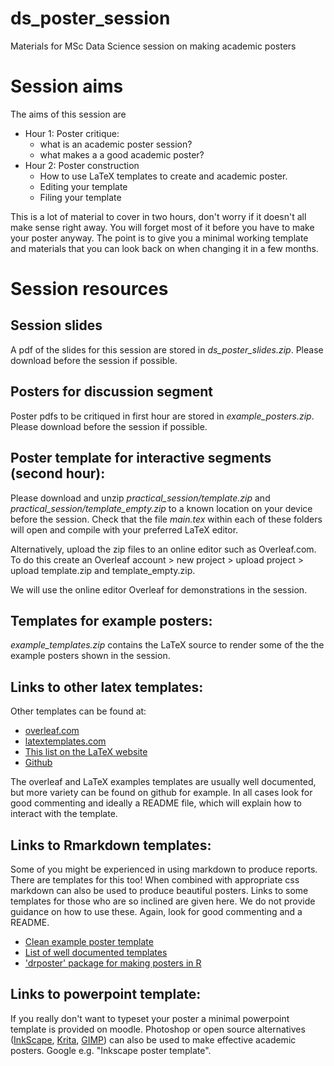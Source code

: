 # ds_poster_session
Materials for MSc Data Science session on making academic posters

# Session aims
The aims of this session are
 - Hour 1: Poster critique:
     - what is an academic poster session?
     - what makes a a good academic poster?
 - Hour 2: Poster construction
     - How to use LaTeX templates to create and academic poster. 
     - Editing your template 
     - Filing your template

This is a lot of material to cover in two hours, don't worry if it doesn't all make sense right away. 
You will forget most of it before you have to make your poster anyway. 
The point is to give you a minimal working template and materials that you can look back on when changing it in a few months.  

# Session resources

## Session slides 
A pdf of the slides for this session are stored in *ds_poster_slides.zip*. Please download before the session if possible.


## Posters for discussion segment
Poster pdfs to be critiqued in first hour are stored in *example_posters.zip*. Please download before the session if possible.


## Poster template for interactive segments (second hour): 
Please download and unzip *practical_session/template.zip* and *practical_session/template_empty.zip* to a known location on your device before the session. Check that the file *main.tex* within each of these folders will open and compile with your preferred LaTeX editor.

Alternatively, upload the zip files to an online editor such as Overleaf.com. To do this create an Overleaf account > new project > upload project > upload template.zip and template_empty.zip. 

We will use the online editor Overleaf for demonstrations in the session.
  
## Templates for example posters: 
*example_templates.zip* contains the LaTeX source to render some of the the example posters shown in the session. 

## Links to other latex templates: 
Other templates can be found at: 
  - [overleaf.com](https://www.overleaf.com/gallery/tagged/poster)
  - [latextemplates.com](https://www.latextemplates.com/cat/conference-posters)
  - [This list on the LaTeX website](https://latex.org/forum/viewtopic.php?t=26168) 
  - [Github](https://github.com/search?p=3&q=latex+poster&type=Repositories) 

The overleaf and LaTeX examples templates are usually well documented, but more variety can be found on github for example. In all cases look for good commenting and ideally a README file, which will explain how to interact with the template.


## Links to Rmarkdown templates: 
  Some of you might be experienced in using markdown to produce reports. There are templates for this too! When combined with appropriate css markdown can also be used to produce beautiful posters. Links to some templates for those who are so inclined are given here. We do not provide guidance on how to use these.  Again, look for good commenting and a README.
  
   - [Clean example poster template](https://www.overleaf.com/latex/examples/writing-posters-with-markdown/jtbgmmgqrqmh)
   - [List of well documented templates](https://gist.github.com/Pakillo/4854e5d760351206084f6be8abe476b2)
   - ['drposter' package for  making posters in R](https://github.com/bbucior/drposter)
  
## Links to powerpoint template: 
 If you really don't want to typeset your poster a minimal powerpoint template is provided on moodle. Photoshop or open source alternatives ([InkScape](https://inkscape.org/), [Krita](https://krita.org/en/), [GIMP](https://www.gimp.org/)) can also be used to make effective academic posters. Google e.g. "Inkscape poster template".  

